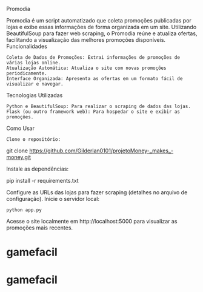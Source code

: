 Promodia

Promodia é um script automatizado que coleta promoções publicadas por lojas e exibe essas informações de forma organizada em um site. Utilizando BeautifulSoup para fazer web scraping, o Promodia reúne e atualiza ofertas, facilitando a visualização das melhores promoções disponíveis.
Funcionalidades

    Coleta de Dados de Promoções: Extrai informações de promoções de várias lojas online.
    Atualização Automática: Atualiza o site com novas promoções periodicamente.
    Interface Organizada: Apresenta as ofertas em um formato fácil de visualizar e navegar.

Tecnologias Utilizadas

    Python e BeautifulSoup: Para realizar o scraping de dados das lojas.
    Flask (ou outro framework web): Para hospedar o site e exibir as promoções.

Como Usar

    Clone o repositório:

git clone https://github.com/Gilderlan0101/projetoMoney-_makes_-money.git

Instale as dependências:

pip install -r requirements.txt

Configure as URLs das lojas para fazer scraping (detalhes no arquivo de configuração).
Inicie o servidor local:

    python app.py

Acesse o site localmente em http://localhost:5000 para visualizar as promoções mais recentes.
# gamefacil
# gamefacil
